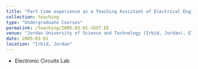```yaml
---
title: "Part time experience as a Teaching Assistant of Electrical Engineering"
collection: teaching
type: "Undergraduate Courses"
permalink: /teaching/2005-03-01-JUST-EE
venue: "Jordan University of Science and Technology (Irbid, Jordan), Electrical Engineering Department"
date: 2005-03-01
location: "Irbid, Jordan"
---
```


*	Electronic Circuits Lab